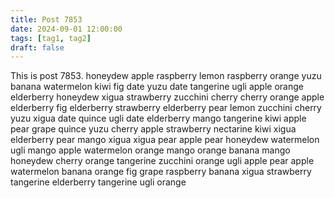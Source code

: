 ```yaml
---
title: Post 7853
date: 2024-09-01 12:00:00
tags: [tag1, tag2]
draft: false
---
```

This is post 7853.
honeydew
apple
raspberry
lemon
raspberry
orange
yuzu
banana
watermelon
kiwi
fig
date
yuzu
date
tangerine
ugli
apple
orange
elderberry
honeydew
xigua
strawberry
zucchini
cherry
cherry
orange
apple
elderberry
fig
elderberry
strawberry
elderberry
pear
lemon
zucchini
cherry
yuzu
xigua
date
quince
ugli
date
elderberry
mango
tangerine
kiwi
apple
pear
grape
quince
yuzu
cherry
apple
strawberry
nectarine
kiwi
xigua
elderberry
pear
mango
xigua
xigua
pear
apple
pear
honeydew
watermelon
ugli
mango
apple
watermelon
orange
mango
orange
banana
mango
honeydew
cherry
orange
tangerine
zucchini
orange
ugli
apple
pear
apple
watermelon
banana
orange
fig
grape
raspberry
banana
xigua
strawberry
tangerine
elderberry
tangerine
ugli
orange
